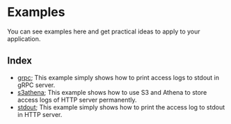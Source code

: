 # Examples
You can see examples here and get practical ideas to apply to your application.

## Index
- [grpc](grpc); This example simply shows how to print access logs to stdout in gRPC server.
- [s3athena](s3athena); This example shows how to use S3 and Athena to store access logs of HTTP server permanently.
- [stdout](stdout); This example simply shows how to print the access log to stdout in HTTP server.

